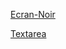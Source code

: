 [Ecran-Noir](https://oxybo45800.github.io/html/Ecran%20noir.html)

[Textarea](https://oxybo45800.github.io/html/page%20vierge.html)
